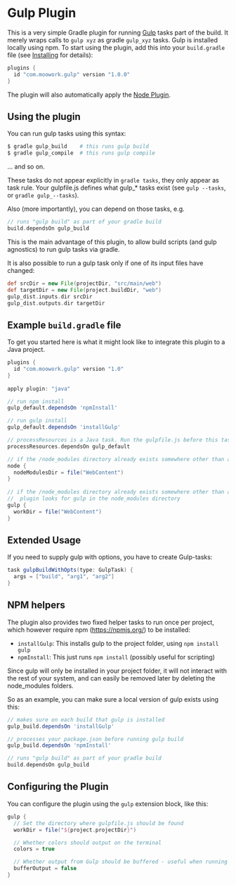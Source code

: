 # Gulp Plugin

This is a very simple Gradle plugin for running [Gulp](http://gulpjs.com/) tasks part of the build.
It merely wraps calls to `gulp xyz` as gradle `gulp_xyz` tasks. Gulp is installed locally using npm.
To start using the plugin, add this into your `build.gradle` file (see [Installing](installing.md) for details):

```gradle
plugins {
  id "com.moowork.gulp" version "1.0.0"
}
```

The plugin will also automatically apply the [Node Plugin](node-plugin.md).


## Using the plugin

You can run gulp tasks using this syntax:

```bash
$ gradle gulp_build    # this runs gulp build
$ gradle gulp_compile  # this runs gulp compile
```

... and so on.

These tasks do not appear explicitly in `gradle tasks`, they only appear as task rule.
Your gulpfile.js defines what gulp_* tasks exist (see `gulp --tasks`, or `gradle gulp_--tasks`).

Also (more importantly), you can depend on those tasks, e.g.

```gradle
// runs "gulp build" as part of your gradle build
build.dependsOn gulp_build
```

This is the main advantage of this plugin, to allow build scripts (and gulp agnostics) to run 
gulp tasks via gradle.

It is also possible to run a gulp task only if one of its input files have changed:

```gradle
def srcDir = new File(projectDir, "src/main/web")
def targetDir = new File(project.buildDir, "web")
gulp_dist.inputs.dir srcDir
gulp_dist.outputs.dir targetDir
```    

## Example `build.gradle` file

To get you started here is what it might look like to integrate this plugin to a Java project.

```gradle
plugins {
  id "com.moowork.gulp" version "1.0"
}
    
apply plugin: "java"

// run npm install
gulp_default.dependsOn 'npmInstall'

// run gulp install
gulp_default.dependsOn 'installGulp'

// processResources is a Java task. Run the gulpfile.js before this task using the 'default' task in the gulpfile.js
processResources.dependsOn gulp_default

// if the /node_modules directory already exists somewhere other than at the base of where your build.gradle is
node {
  nodeModulesDir = file("WebContent")
}
    
// if the /node_modules directory already exists somewhere other than at the base of where your build.gradle is
//  plugin looks for gulp in the node_modules directory
gulp {
  workDir = file("WebContent")
}
```


## Extended Usage

If you need to supply gulp with options, you have to create Gulp-tasks:

```gradle
task gulpBuildWithOpts(type: GulpTask) {
  args = ["build", "arg1", "arg2"]
}
```


## NPM helpers

The plugin also provides two fixed helper tasks to run once per project, which
however require npm (https://npmjs.org/) to be installed:

 - `installGulp`: This installs gulp to the project folder, using `npm install gulp`
 - `npmInstall`: This just runs `npm install` (possibly useful for scripting)

Since gulp will only be installed in your project folder, it will not
interact with the rest of your system, and can easily be removed later by
deleting the node_modules folders.

So as an example, you can make sure a local version of gulp exists using this:

```gradle
// makes sure on each build that gulp is installed
gulp_build.dependsOn 'installGulp'

// processes your package.json before running gulp build
gulp_build.dependsOn 'npmInstall'

// runs "gulp build" as part of your gradle build
build.dependsOn gulp_build
```


## Configuring the Plugin

You can configure the plugin using the `gulp` extension block, like this:

```gradle
gulp {
  // Set the directory where gulpfile.js should be found
  workDir = file("${project.projectDir}")

  // Whether colors should output on the terminal
  colors = true

  // Whether output from Gulp should be buffered - useful when running tasks in parallel
  bufferOutput = false
}
```
